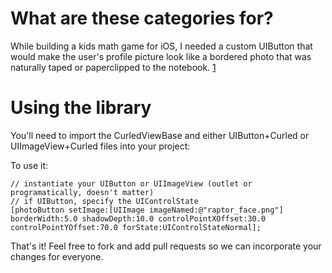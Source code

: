 # What are these categories for?

While building a kids math game for iOS, I needed a custom UIButton that would make the user's profile picture look like a bordered photo that was naturally taped or paperclipped to the notebook. 
[1]


# Using the library

You'll need to import the CurledViewBase and either UIButton+Curled or UIImageView+Curled files into your project:

To use it: 

	// instantiate your UIButton or UIImageView (outlet or programatically, doesn't matter)
	// if UIButton, specify the UIControlState
	[photoButton setImage:[UIImage imageNamed:@"raptor_face.png"] borderWidth:5.0 shadowDepth:10.0 controlPointXOffset:30.0 controlPointYOffset:70.0 forState:UIControlStateNormal];
	
	
That's it! Feel free to fork and add pull requests so we can incorporate your changes for everyone.

 [1]: https://github.com/remotevision/CurledViews/tree/master/screenshot.png